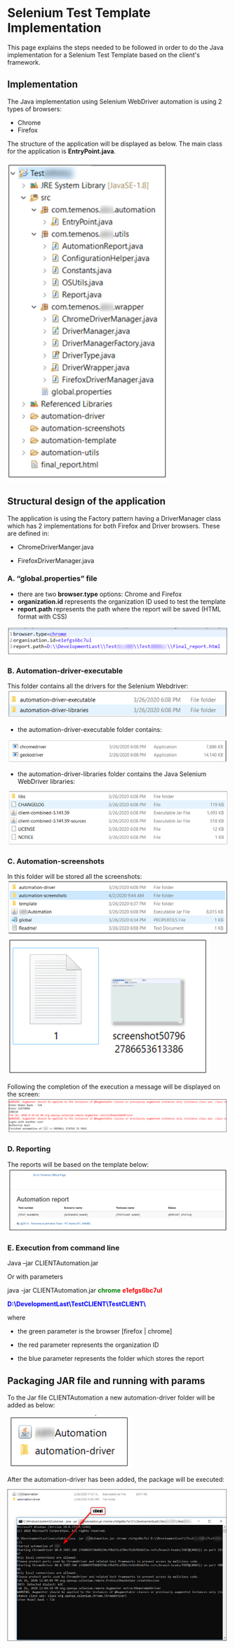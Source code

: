 # Selenium Test Template Implementation 

This page explains the steps needed to be followed in order to do the Java implementation for a Selenium Test Template based on the client's framework.

## Implementation 
The Java implementation using Selenium WebDriver automation is using 2 types of browsers:

- Chrome
- Firefox

The structure of the application will be displayed as below. The main class for the application is **EntryPoint.java**.

 ![](./images/selenium-test.png)

##  Structural design of the application 

The application is using the Factory pattern having a DriverManager class which has 2 implementations for both Firefox and Driver browsers. These are defined in:

- ChromeDriverManger.java 

- FirefoxDriverManager.java

###  A.	“global.properties” file 
-	there are two **browser.type** options: Chrome and Firefox
-	**organization.id** represents the organization ID used to test the template
-	**report.path** represents the path where the report will be saved (HTML format with CSS)

 ![](./images/report-path.png) 

### B.	Automation-driver-executable 
This folder contains all the drivers for the Selenium Webdriver:
![](./images/selenium-drivers.png)

- the automation-driver-executable folder contains:

 ![](./images/selenium-automation-driver-executable.png)

- the automation-driver-libraries folder contains the Java Selenium WebDriver libraries:

 ![](./images/selenium-automation-driver-libraries.png) 

### C.	Automation-screenshots  
In this folder will be stored all the screenshots:
 ![](./images/selenium-automation-screenshots.png)
 ![](./images/selenium-automation-screenshots2.png)

Following the completion of the execution a message will be displayed on the screen:
         ![](./images/selenium-message.png)

### D.	Reporting 
The reports will be based on the template below:
         ![](./images/selenium-automation-report.png)

### E.	Execution from command line 
Java –jar CLIENTAutomation.jar

Or with parameters

java -jar CLIENTAutomation.jar <font color='green'>**chrome**</font> <font color='red'>**e1efgs6bc7ul**</font>

<font color='blue'>**D:\\DevelopmentLast\\TestCLIENT\\TestCLIENT\\**</font>

where


- the green parameter is the browser [firefox | chrome]


- the red parameter represents the organization ID


- the blue parameter represents the folder which stores the report


##  Packaging JAR file and running with params  
To the Jar file CLIENTAutomation a new automation-driver folder will be added as below:

![](./images/selenium-client-add-driver.png) 

After the automation-driver has been added, the package will be executed:

![](./images/selenium-execute.png) 